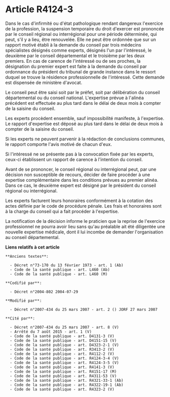 # Article R4124-3

Dans le cas d'infirmité ou d'état pathologique rendant dangereux l'exercice de la profession, la suspension temporaire du
droit d'exercer est prononcée par le conseil régional ou interrégional pour une période déterminée, qui peut, s'il y a lieu,
être renouvelée. Elle ne peut être ordonnée que sur un rapport motivé établi à la demande du conseil par trois médecins
spécialistes désignés comme experts, désignés l'un par l'intéressé, le deuxième par le conseil départemental et le troisième
par les deux premiers. En cas de carence de l'intéressé ou de ses proches, la désignation du premier expert est faite à la
demande du conseil par ordonnance du président du tribunal de grande instance dans le ressort duquel se trouve la résidence
professionnelle de l'intéressé. Cette demande est dispensée de ministère d'avocat.

Le conseil peut être saisi soit par le préfet, soit par délibération du conseil départemental ou du conseil national.
L'expertise prévue à l'alinéa précédent est effectuée au plus tard dans le délai de deux mois à compter de la saisine du
conseil.

Les experts procèdent ensemble, sauf impossibilité manifeste, à l'expertise. Le rapport d'expertise est déposé au plus tard
dans le délai de deux mois à compter de la saisine du conseil.

Si les experts ne peuvent parvenir à la rédaction de conclusions communes, le rapport comporte l'avis motivé de chacun d'eux.

Si l'intéressé ne se présente pas à la convocation fixée par les experts, ceux-ci établissent un rapport de carence à
l'intention du conseil.

Avant de se prononcer, le conseil régional ou interrégional peut, par une décision non susceptible de recours, décider de
faire procéder à une expertise complémentaire dans les conditions prévues au premier alinéa. Dans ce cas, le deuxième expert
est désigné par le président du conseil régional ou interrégional.

Les experts facturent leurs honoraires conformément à la cotation des actes définie par le code de procédure pénale. Les
frais et honoraires sont à la charge du conseil qui a fait procéder à l'expertise.

La notification de la décision informe le praticien que la reprise de l'exercice professionnel ne pourra avoir lieu sans
qu'au préalable ait été diligentée une nouvelle expertise médicale, dont il lui incombe de demander l'organisation au conseil
départemental.

**Liens relatifs à cet article**

	**Anciens textes**:

	  - Décret n°73-170 du 13 février 1973 - art. 1 (Ab)
	  - Code de la santé publique - art. L460 (Ab)
	  - Code de la santé publique - art. L460 (M)

	**Codifié par**:

	  - Décret n°2004-802 2004-07-29

	**Modifié par**:

	  - Décret n°2007-434 du 25 mars 2007 - art. 2 () JORF 27 mars 2007

	**Cité par**:

	  - Décret n°2007-434 du 25 mars 2007 - art. 8 (V)
	  - Arrêté du 7 août 2015 - art. 1 (V)
	  - Code de la santé publique - art. D4131-3 (V)
	  - Code de la santé publique - art. D4151-15 (V)
	  - Code de la santé publique - art. D4323-2-1 (V)
	  - Code de la santé publique - art. R3413-2 (V)
	  - Code de la santé publique - art. R4112-2 (V)
	  - Code de la santé publique - art. R4124-3-4 (V)
	  - Code de la santé publique - art. R4124-3-5 (V)
	  - Code de la santé publique - art. R4141-3 (V)
	  - Code de la santé publique - art. R4151-17 (M)
	  - Code de la santé publique - art. R4311-53 (V)
	  - Code de la santé publique - art. R4321-33-1 (Ab)
	  - Code de la santé publique - art. R4322-19-1 (Ab)
	  - Code de la santé publique - art. R4323-2 (V)
